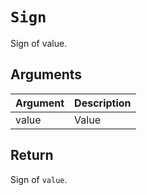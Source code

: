 # `Sign`

Sign of value.

## Arguments

| Argument | Description |
| -------- | ----------- |
| value    | Value       |

## Return

Sign of `value`.
